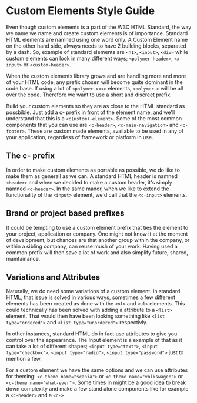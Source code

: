 # Custom Elements Style Guide

Even though custom elements is a part of the W3C HTML Standard, the way we name we name and create custom elements is of importance. Standard HTML elements are namned using one word only. A Custom Element name on the other hand side, always needs to have 2 building blocks, separated by a dash. So, example of standard elements are `<h1>`, `<input>`, `<div>` while custom elements can look in many different ways; `<polymer-header>`, `<x-input>` or `<custom-header>`. 

When the custom elements library grows and are handling more and more of your HTML code, any prefix chosen will become quite dominant in the code base. If using a lot of `<polymer-xxx>` elements, `<polymer->` will be all over the code. Therefore we want to use a short and discreet prefix.
  
Build your custom elements so they are as close to the HTML standard as possbible. Just add a c- prefix in front of the element name, and we'll understand that this is a `<c(ustom)-element>`. Some of the most common components that you can use are `<c-header>`, `<c-main-navigation>` and `<c-footer>`. These are custom made elements, available to be used in any of your application, regardless of framework or platform in use.

## The c- prefix

In order to make custom elements as portable as possible, we do like to make them as generall as we can. A standard HTML header is namned `<header>` and when we decided to make a custom header, it's simply namned `<c-header>`. In the same manor, when we like to extend the functionality of the `<input>` element, we'd call that the `<c-input>` elements.

## Brand or project based prefixes

It could be tempting to use a custom element prefix that ties the element to your project, application or company. One might not know it at the moment of development, but chances are that another group within the company, or within a sibling company, can reuse mush of your work. Having used a common prefix will then save a lot of work and also simplify future, shared, maintainance.

## Variations and Attributes

Naturally, we do need some variations of a custom element. In standard HTML, that issue is solved  in various ways, sometimes a few different elements has been created as done with the `<ol>` and `<ul>` elements. This could technically has been solved with adding a attribute to a `<list>` element. That would then have been looking something like `<list type="ordered">` and `<list type="unordered">` respectivly. 

In other instances, standard HTML do in fact use attributes to give you control over the appearance. The Input element is a example of that as it can take a lot of different shapes; `<input type="text">`,  `<input type="checkbox">`, `<input type="radio">`, `<input type="password">` just to mention a few.

For a custom element we have the same options and we can use attributes for theming:  `<c-theme name="scania">` or `<c-theme name="volkswagen">` or `<c-theme name="what-ever">`. Some times in might be a good idea to break down complexity and make a few stand alone components like for example a `<c-header>` and a `<c->`



